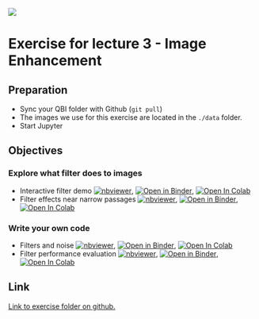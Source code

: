

![](../../docs/figures/np_photo-filters_2344219_000000.svg)
# Exercise for lecture 3 - Image Enhancement

## Preparation
- Sync your QBI folder with Github (```git pull```)
- The images we use for this exercise are located in the ```./data``` folder.
- Start Jupyter

## Objectives
### Explore what filter does to images
- Interactive filter demo [![nbviewer](https://raw.githubusercontent.com/jupyter/design/master/logos/Badges/nbviewer_badge.svg)](http://nbviewer.jupyter.org/format/slides/github/ImagingLectures/Quantitative-Big-Imaging-2024/blob/main/Exercises/03-ImageEnhancement/03-ImageEnhancementPlayground.ipynb), [![Open in Binder](https://mybinder.org/badge_logo.svg)](https://mybinder.org/v2/gh/ImagingLectures/Quantitative-Big-Imaging-2024/main?filepath=Exercises/03-ImageEnhancement/03-ImageEnhancementPlayground.ipynb), [![Open In Colab](https://colab.research.google.com/assets/colab-badge.svg)](https://colab.research.google.com/github/ImagingLectures/Quantitative-Big-Imaging-2024/blob/main/Exercises/03-ImageEnhancement/03-ImageEnhancementPlayground.ipynb)
- Filter effects near narrow passages [![nbviewer](https://raw.githubusercontent.com/jupyter/design/master/logos/Badges/nbviewer_badge.svg)](http://nbviewer.jupyter.org/format/slides/github/ImagingLectures/Quantitative-Big-Imaging-2024/blob/main/Exercises/03-ImageEnhancement/03-Demonstration.ipynb), [![Open in Binder](https://mybinder.org/badge_logo.svg)](https://mybinder.org/v2/gh/ImagingLectures/Quantitative-Big-Imaging-2024/main?filepath=Exercises/03-ImageEnhancement/03-Demonstration.ipynb), [![Open In Colab](https://colab.research.google.com/assets/colab-badge.svg)](https://colab.research.google.com/github/ImagingLectures/Quantitative-Big-Imaging-2024/blob/main/Exercises/03-ImageEnhancement/03-Demonstration.ipynb)

### Write your own code
- Filters and noise [![nbviewer](https://raw.githubusercontent.com/jupyter/design/master/logos/Badges/nbviewer_badge.svg)](http://nbviewer.jupyter.org/format/slides/github/ImagingLectures/Quantitative-Big-Imaging-2024/blob/main/Exercises/03-ImageEnhancement/03-Exercises1-3.ipynb), [![Open in Binder](https://mybinder.org/badge_logo.svg)](https://mybinder.org/v2/gh/ImagingLectures/Quantitative-Big-Imaging-2024/main?filepath=Exercises/03-ImageEnhancement/03-Exercises1-3.ipynb), [![Open In Colab](https://colab.research.google.com/assets/colab-badge.svg)](https://colab.research.google.com/github/ImagingLectures/Quantitative-Big-Imaging-2024/blob/main/Exercises/03-ImageEnhancement/03-Exercises1-3.ipynb)
- Filter performance evaluation [![nbviewer](https://raw.githubusercontent.com/jupyter/design/master/logos/Badges/nbviewer_badge.svg)](http://nbviewer.jupyter.org/format/slides/github/ImagingLectures/Quantitative-Big-Imaging-2024/blob/main/Exercises/03-ImageEnhancement/03-Exercise4.ipynb), [![Open in Binder](https://mybinder.org/badge_logo.svg)](https://mybinder.org/v2/gh/ImagingLectures/Quantitative-Big-Imaging-2024/main?filepath=Exercises/03-ImageEnhancement/03-Exercise4.ipynb), [![Open In Colab](https://colab.research.google.com/assets/colab-badge.svg)](https://colab.research.google.com/github/ImagingLectures/Quantitative-Big-Imaging-2024/blob/main/Exercises/03-ImageEnhancement/03-Exercise4.ipynb)

## Link
[Link to exercise folder on github.](https://github.com/ImagingLectures/Quantitative-Big-Imaging-2024/tree/main/Exercises/03-ImageEnhancement)
